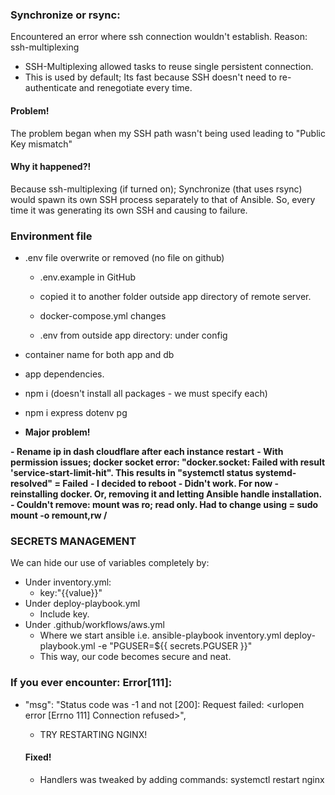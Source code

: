 ### Synchronize or rsync:
Encountered an error where ssh connection wouldn't establish.
Reason: ssh-multiplexing
- SSH-Multiplexing allowed tasks to reuse single persistent connection.
- This is used by default; Its fast because SSH doesn't need to re-authenticate and renegotiate every time.
  
#### Problem!
The problem began when my SSH path wasn't being used leading to "Public Key mismatch"

#### Why it happened?!
Because ssh-multiplexing (if turned on); Synchronize (that uses rsync) would spawn its own SSH process separately to that of Ansible. So, every time it was generating its own SSH and causing to failure.


### Environment file

- .env file overwrite or removed (no file on github)

	- .env.example in GitHub 

	- copied it to another folder outside app directory of remote server.

	- docker-compose.yml changes

	- .env from outside app directory: under config

- container name for both app and db

- app dependencies. 

- npm i (doesn't install all packages - we must specify each)

- npm i express dotenv pg

- **Major problem!**

**- Rename ip in dash cloudflare after each instance restart** 
**- With permission issues; docker socket error: "docker.socket: Failed with result 'service-start-limit-hit". This results in "systemctl status systemd-resolved" = Failed**
	**- I decided to reboot - Didn't work. For now - reinstalling docker. Or, removing it and letting Ansible handle installation.**
 	**- Couldn't remove: mount was ro; read only. Had to change using = sudo mount -o remount,rw /**


### SECRETS MANAGEMENT

We can hide our use of variables completely by:
- Under inventory.yml:
	- key:"{{value}}"
- Under deploy-playbook.yml
	- Include key.
- Under .github/workflows/aws.yml
	- Where we start ansible i.e. ansible-playbook inventory.yml deploy-playbook.yml -e "PGUSER=${{ secrets.PGUSER }}"
	- This way, our code becomes secure and neat.

### If you ever encounter: Error[111]:
- "msg": "Status code was -1 and not [200]: Request failed: <urlopen error [Errno 111] Connection refused>",
	- TRY RESTARTING NGINX!

	#### Fixed!
	- Handlers was tweaked by adding commands: systemctl restart nginx
